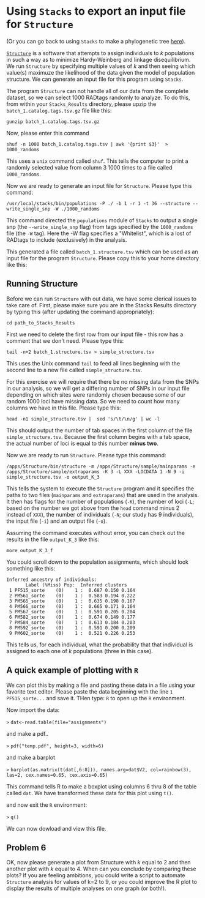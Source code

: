 # Using `Stacks` to export an input file for `Structure`

(Or you can go back to using `Stacks` to make a phylogenetic tree [here](https://github.com/evansbenj/BIO720/blob/master/6_Making_a_phylogenetic_tree_with_Stacks.md)).

[`Structure`](http://pritchardlab.stanford.edu/structure_software/release_versions/v2.3.4/html/structure.html) is a software that attempts to assign individuals to *k* populations in such a way as to minimize Hardy-Weinberg and linkage disequilibrium.  We run `Structure` by specifying multiple values of *k* and then seeing which value(s) maximuze the likelihood of the data given the model of population structure. We can generate an input file for this program using `Stacks`. 

The program `Structure` can not handle all of our data from the complete dataset, so we can select 1000 RADtags randomly to analyze. To do this, from within your `Stacks_Results` directory, please upzip the `batch_1.catalog.tags.tsv.gz` file like this:

`gunzip batch_1.catalog.tags.tsv.gz`

Now, please enter this command

`shuf -n 1000 batch_1.catalog.tags.tsv | awk '{print $3}'  > 1000_randoms`

This uses a `unix` command called `shuf`.  This tells the computer to print a randomly selected value from column 3 1000 times to a file called `1000_randoms`.

Now we are ready to generate an input file for `Structure`.  Please type this command:

`/usr/local/stacks/bin/populations -P ./ -b 1 -r 1 -t 36 --structure --write_single_snp -W ./1000_randoms`

This command directed the `populations` module of `Stacks` to output a single snp (the `--write_single_snp` flag) from tags specified by the `1000_randoms` file (the `-W` tag). Here the -W flag specifies a "Whitelist", which is a lost of RADtags to include (exclusively) in the analysis.

This generated a file called `batch_1.structure.tsv` which can be used as an input file for the program `Structure`.  Please copy this to your home directory like this:

## Running Structure

Before we can run `Structure` with out data, we have some clerical issues to take care of.  First, please make sure you are in the Stacks Results directory by typing this (after updating the command appropriately):

`cd path_to_Stacks_Results`

First we need to delete the first row from our input file  - this row has a comment that we don't need.  Please type this:

`tail -n+2 batch_1.structure.tsv > simple_structure.tsv`

This uses the Unix command `tail` to feed all lines beginning with the second line to a new file called `simple_structure.tsv`.

For this exercise we will require that there be no missing data from the SNPs in our analysis, so we will get a differing number of SNPs in our input file depending on which sites were randomly chosen because some of our random 1000 loci have missing data. So we need to count how many columns we have in this file.  Please type this:

`head -n1 simple_structure.tsv |  sed 's/\t/\n/g' | wc -l`

This should output the number of tab spaces in the first column of the file `simple_structure.tsv`.  Because the first column begins with a tab space, the actual number of loci is equal to this number **minus two**.

Now we are ready to run `Structure`.  Please type this command:

`/apps/Structure/bin/structure -m /apps/Structure/sample/mainparams -e /apps/Structure/sample/extraparams -K 3 -L XXX -LOCDATA 1 -N 9 -i simple_structure.tsv -o output_K_3`

This tells the system to execute the `Structure` program and it specifies the paths to two files (`mainparams` and `extraparams`) that are used in the analysis.  It then has flags for the number of populations (`-K`), the number of loci (`-L`; based on the number we got above from the `head` command minus 2 instead of `XXX`), the number of individuals (`-N`; our study has 9 individuals), the input file (`-i`) and an output file (`-o`).

 Assuming the command executes without error, you can check out the results in the file `output_K_3` like this:
 
 `more output_K_3_f`
 
 You could scroll down to the population assignments, which should look something like this:
 ```
 Inferred ancestry of individuals:
        Label (%Miss) Pop:  Inferred clusters
  1 PF515_sorte    (0)    1 :  0.687 0.150 0.164 
  2 PM561_sorte    (0)    1 :  0.583 0.194 0.222 
  3 PM565_sorte    (0)    1 :  0.635 0.198 0.167 
  4 PM566_sorte    (0)    1 :  0.665 0.171 0.164 
  5 PM567_sorte    (0)    1 :  0.591 0.205 0.204 
  6 PM582_sorte    (0)    1 :  0.674 0.149 0.177 
  7 PM584_sorte    (0)    1 :  0.613 0.184 0.203 
  8 PM592_sorte    (0)    1 :  0.591 0.200 0.209 
  9 PM602_sorte    (0)    1 :  0.521 0.226 0.253 
```

This tells us, for each individual, what the probability that that individual is assigned to each one of *k* populations (three in this case).

## A quick example of plotting with `R`

We can plot this by making a file and pasting these data in a file using your favorite text editor. Please paste the data beginning with the line `1 PF515_sorte...` and save it.  THen type: `R` to open up the `R` environment.  

Now import the data:

`>` `dat<-read.table(file="assignments")`

and make a pdf..

`>`  `pdf("temp.pdf", height=3, width=6)`

and make a barplot

`>` `barplot(as.matrix(t(dat[,6:8])), names.arg=dat$V2, col=rainbow(3), las=2, cex.names=0.65, cex.axis=0.65)`

This command tells R to make a boxplot using columns 6 thru 8 of the table called `dat`.  We have transformed these data for this plot using `t()`.

and now exit the `R` environment:

`>` `q()`

We can now dowload and view this file.  

## Problem 6

OK, now please generate a plot from Structure with *k* equal to 2 and then another plot with *k* equal to 4.  When can you conclude by comparing these plots? If you are feeling ambitions, you could write a script to automate `Structure` analysis for values of k=2 to 9, or you could improve the R plot to display the results of multiple analyses on one graph (or both!).

